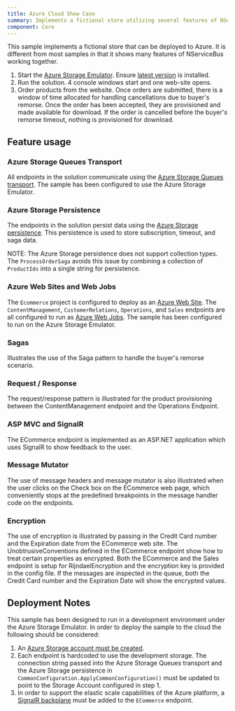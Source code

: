 ```yaml
---
title: Azure Cloud Show Case
summary: Implements a fictional store utilizing several features of NServiceBus.
component: Core
---
```


This sample implements a fictional store that can be deployed to Azure. It is different from most samples in that it shows many features of NServiceBus working together.

1. Start the [Azure Storage Emulator](https://azure.microsoft.com/en-us/documentation/articles/storage-use-emulator/). Ensure [latest version](https://go.microsoft.com/fwlink/?linkid=717179&clcid=0x409) is installed.
2. Run the solution. 4 console windows start and one web-site opens.
3. Order products from the website. Once orders are submitted, there is a window of time allocated for handling cancellations due to buyer's remorse. Once the order has been accepted, they are provisioned and made available for download. If the order is cancelled before the buyer's remorse timeout, nothing is provisioned for download.


## Feature usage


### Azure Storage Queues Transport

All endpoints in the solution communicate using the [Azure Storage Queues transport](/nservicebus/azure-storage-queues/). The sample has been configured to use the Azure Storage Emulator. 


### Azure Storage Persistence

The endpoints in the solution persist data using the [Azure Storage persistence](/nservicebus/azure-storage-persistence/). This persistence is used to store subscription, timeout, and saga data.

NOTE: The Azure Storage persistence does not support collection types. The `ProcessOrderSaga` avoids this issue by combining a collection of `ProductIds` into a single string for persistence.


### Azure Web Sites and Web Jobs

The `Ecommerce` project is configured to deploy as an [Azure Web Site](https://azure.microsoft.com/en-us/services/app-service/web/). The `ContentManagement`, `CustomerRelations`, `Operations`, and `Sales` endpoints are all configured to run as [Azure Web Jobs](https://docs.microsoft.com/en-us/azure/app-service-web/websites-webjobs-resources). The sample has been configured to run on the Azure Storage Emulator. 


### Sagas

Illustrates the use of the Saga pattern to handle the buyer's remorse scenario.


### Request / Response

The request/response pattern is illustrated for the product provisioning between the ContentManagement endpoint and the Operations Endpoint.


### ASP MVC and SignalR

The ECommerce endpoint is implemented as an ASP.NET application which uses SignalR to show feedback to the user.


### Message Mutator

The use of message headers and message mutator is also illustrated when the user clicks on the Check box on the ECommerce web page, which conveniently stops at the predefined breakpoints in the message handler code on the endpoints.


### Encryption

The use of encryption is illustrated by passing in the Credit Card number and the Expiration date from the ECommerce web site. The UnobtrusiveConventions defined in the ECommerce endpoint show how to treat certain properties as encrypted. Both the ECommerce and the Sales endpoint is setup for RijndaelEncryption and the encryption key is provided in the config file. If the messages are inspected in the queue, both the Credit Card number and the Expiration Date will show the encrypted values. 


## Deployment Notes

This sample has been designed to run in a development environment under the Azure Storage Emulator. In order to deploy the sample to the cloud the following should be considered:

1. An [Azure Storage account must be created](https://docs.microsoft.com/en-us/azure/storage/storage-create-storage-account#create-a-storage-account).  
2. Each endpoint is hardcoded to use the development storage. The connection string passed into the Azure Storage Queues transport and the Azure Storage persistence in `CommonConfiguration.ApplyCommonConfiguration()` must be updated to point to the Storage Account configured in step 1.
3. In order to support the elastic scale capabilities of the Azure platform, a [SignalR backplane](https://www.asp.net/signalr/overview/performance/scaleout-in-signalr) must be added to the `ECommerce` endpoint. 